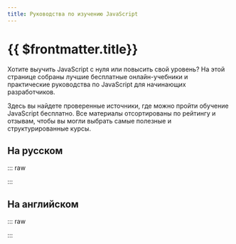 ```yaml
---
title: Руководства по изучению JavaScript
---
```


# {{ $frontmatter.title}}

Хотите выучить JavaScript с нуля или повысить свой уровень? На этой странице собраны лучшие бесплатные онлайн-учебники и практические руководства по JavaScript для начинающих разработчиков.

Здесь вы найдете проверенные источники, где можно пройти обучение JavaScript бесплатно. Все материалы отсортированы по рейтингу и отзывам, чтобы вы могли выбрать самые полезные и структурированные курсы.

## На русском

::: raw

<div className="grid grid-cols-2 gap-x-5 gap-y-8 md:grid-cols-3">
  <ProjectCard
    title="Javascript.ru"
    description="Современный учебник JavaScript"
    :number="1"
    image="./javascriptru-logo.png"
    href="https://learn.javascript.ru/"
  />

  <ProjectCard
    title="Code.mu"
    description="Лучший учебник по программированию"
    :number="2"
    image="./codemu-logo.png"
    href="https://code.mu/ru/javascript/book/prime/"
  />

  <ProjectCard
    title="Дока"
    description="Добрый справочник для разработчиков"
    :number="3"
    image="./doka-logo.png"
    href="https://doka.guide/js/"
  />

  <ProjectCard
    title="Metanit"
    description="Сайт о программировании"
    image="./metanit-logo.png"
    href="https://metanit.com/web/javascript/"
  />
  
  <ProjectCard
    title="MDN"
    description="Ресурсы для разработчиков от разработчиков"
    image="./mdn-logo.png"
    href="https://developer.mozilla.org/ru/docs/Learn_web_development/Core/Scripting/What_is_JavaScript"
  />
  
  <ProjectCard
    title="ИТ Шеф"
    description="Всё о веб-разработке и программировании в одном месте"
    image="./itchief-logo.png"
    href="https://itchief.ru/javascript"
  />
  
  <ProjectCard
    title="JavaScript для тупых"
    description="Позволит каждому изучить основы JavaScript"
    image="./jsfordummies-logo.png"
    href="https://thedvlpr.gitbook.io/javascript-for-dummies/glavnaya"
  />
  
  <ProjectCard
    title="Professor Web"
    description="Обзор новых веб-стандартов"
    image="./professorweb-logo.png"
    href="https://professorweb.ru/my/javascript/js_theory/level1/javascript_index.php"
  />
</div>

:::

## На английском

::: raw

<div className="grid grid-cols-2 gap-x-5 gap-y-8 md:grid-cols-3">
  <ProjectCard
    title="Javascript.info"
    description="The Modern JavaScript Tutorial"
    :number="1"
    image="./javascript-info-logo.png"
    href="https://javascript.info/"
  />

  <ProjectCard
    title="GeeksforGeeks"
    description="Comprehensive educational portal"
    :number="2"
    image="./gfg-logo.png"
    href="https://www.geeksforgeeks.org/javascript/"
  />

  <ProjectCard
    title="MDN"
    description="Resources for developers from developers"
    :number="3"
    image="./mdn-logo.png"
    href="https://developer.mozilla.org/en-US/docs/Web/JavaScript"
  />

  <ProjectCard
    title="W3Schools"
    description="Educational website for learning coding online"
    image="./w3schools-logo.png"
    href="https://www.w3schools.com/js/DEFAULT.asp"
  />
  
  <ProjectCard
    title="web.dev"
    description="Content to help you by members of the Chrome team"
    image="./web-dev-logo.png"
    href="https://web.dev/learn/javascript/welcome"
  />
  
  <ProjectCard
    title="Programiz"
    description="Programiz to learn programming"
    image="./itchief-logo.png"
    href="https://www.programiz.com/javascript"
  />
  
  <ProjectCard
    title="Learn-js"
    description="Interactive JavaScript tutorial"
    image="./learn-js-logo.png"
    href="https://www.learn-js.org/"
  />
  
  <ProjectCard
    title="Learn JavaScript Fast"
    description="Learn Javascript fast with hands-on project"
    image="./learnjs-fast-logo.png"
    href="https://learnjavascriptfast.com/"
  />

  <ProjectCard
    title="Scribbler"
    description="Free JavaScript Tutorial"
    image="./scribbler-logo.png"
    href="https://scribbler.live/learn/javascript-tutorial-beginners/"
  />
</div>

:::